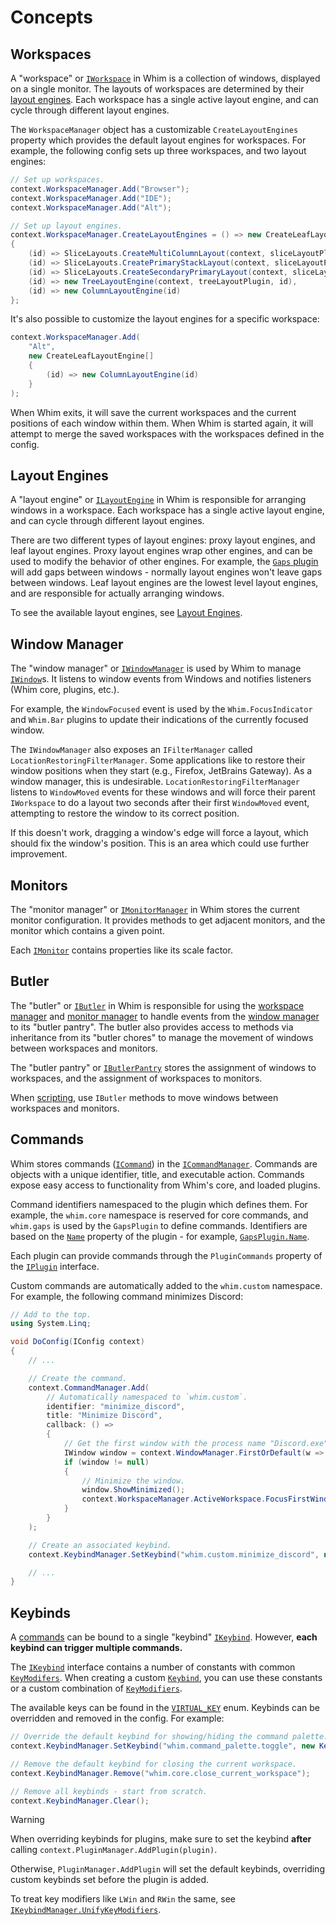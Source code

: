 # Concepts

## Workspaces

A "workspace" or [`IWorkspace`](api/Whim.IWorkspace.html) in Whim is a collection of windows, displayed on a single monitor. The layouts of workspaces are determined by their [layout engines](#layout-engines). Each workspace has a single active layout engine, and can cycle through different layout engines.

The `WorkspaceManager` object has a customizable `CreateLayoutEngines` property which provides the default layout engines for workspaces. For example, the following config sets up three workspaces, and two layout engines:

```csharp
// Set up workspaces.
context.WorkspaceManager.Add("Browser");
context.WorkspaceManager.Add("IDE");
context.WorkspaceManager.Add("Alt");

// Set up layout engines.
context.WorkspaceManager.CreateLayoutEngines = () => new CreateLeafLayoutEngine[]
{
    (id) => SliceLayouts.CreateMultiColumnLayout(context, sliceLayoutPlugin, id, 1, 2, 0),
    (id) => SliceLayouts.CreatePrimaryStackLayout(context, sliceLayoutPlugin, id),
    (id) => SliceLayouts.CreateSecondaryPrimaryLayout(context, sliceLayoutPlugin, id),
    (id) => new TreeLayoutEngine(context, treeLayoutPlugin, id),
    (id) => new ColumnLayoutEngine(id)
};
```

It's also possible to customize the layout engines for a specific workspace:

```csharp
context.WorkspaceManager.Add(
    "Alt",
    new CreateLeafLayoutEngine[]
    {
        (id) => new ColumnLayoutEngine(id)
    }
);
```

When Whim exits, it will save the current workspaces and the current positions of each window within them. When Whim is started again, it will attempt to merge the saved workspaces with the workspaces defined in the config.

## Layout Engines

A "layout engine" or [`ILayoutEngine`](api/Whim.ILayoutEngine.html) in Whim is responsible for arranging windows in a workspace. Each workspace has a single active layout engine, and can cycle through different layout engines.

There are two different types of layout engines: proxy layout engines, and leaf layout engines. Proxy layout engines wrap other engines, and can be used to modify the behavior of other engines. For example, the [`Gaps` plugin](plugins/gaps.md) will add gaps between windows - normally layout engines won't leave gaps between windows. Leaf layout engines are the lowest level layout engines, and are responsible for actually arranging windows.

To see the available layout engines, see [Layout Engines](layout-engines.md).

## Window Manager

The "window manager" or [`IWindowManager`](api/Whim.IWindowManager.html) is used by Whim to manage [`IWindow`](apis/Whim.IWindow.html)s. It listens to window events from Windows and notifies listeners (Whim core, plugins, etc.).

For example, the `WindowFocused` event is used by the `Whim.FocusIndicator` and `Whim.Bar` plugins to update their indications of the currently focused window.

The `IWindowManager` also exposes an `IFilterManager` called `LocationRestoringFilterManager`. Some applications like to restore their window positions when they start (e.g., Firefox, JetBrains Gateway). As a window manager, this is undesirable. `LocationRestoringFilterManager` listens to `WindowMoved` events for these windows and will force their parent `IWorkspace` to do a layout two seconds after their first `WindowMoved` event, attempting to restore the window to its correct position.

If this doesn't work, dragging a window's edge will force a layout, which should fix the window's position. This is an area which could use further improvement.

## Monitors

The "monitor manager" or [`IMonitorManager`](api/Whim.IMonitorManager.html) in Whim stores the current monitor configuration. It provides methods to get adjacent monitors, and the monitor which contains a given point.

Each [`IMonitor`](api/Whim.IMonitor.html) contains properties like its scale factor.

## Butler

The "butler" or [`IButler`](api/Whim.IButler.html) in Whim is responsible for using the [workspace manager](api/Whim.IWorkspaceManager.html) and [monitor manager](api/Whim.IMonitorManager.html) to handle events from the [window manager](#window-manager) to its "butler pantry". The butler also provides access to methods via inheritance from its "butler chores" to manage the movement of windows between workspaces and monitors.

The "butler pantry" or [`IButlerPantry`](api/Whim.IButlerPantry.html) stores the assignment of windows to workspaces, and the assignment of workspaces to monitors.

When [scripting](scripting.md), use `IButler` methods to move windows between workspaces and monitors.

## Commands

Whim stores commands ([`ICommand`](api/Whim.ICommand.html)) in the [`ICommandManager`](api/Whim.ICommandManager.html). Commands are objects with a unique identifier, title, and executable action. Commands expose easy access to functionality from Whim's core, and loaded plugins.

Command identifiers namespaced to the plugin which defines them. For example, the `whim.core` namespace is reserved for core commands, and `whim.gaps` is used by the `GapsPlugin` to define commands. Identifiers are based on the [`Name`](api/Whim.IPlugin.html) property of the plugin - for example, [`GapsPlugin.Name`](api/Whim.Gaps.GapsPlugin.html#Whim_Gaps_GapsPlugin_Name).

Each plugin can provide commands through the `PluginCommands` property of the [`IPlugin`](api/Whim.IPlugin.html#Whim_IPlugin_PluginCommands) interface.

Custom commands are automatically added to the `whim.custom` namespace. For example, the following command minimizes Discord:

```csharp
// Add to the top.
using System.Linq;

void DoConfig(IConfig context)
{
    // ...

    // Create the command.
    context.CommandManager.Add(
        // Automatically namespaced to `whim.custom`.
        identifier: "minimize_discord",
        title: "Minimize Discord",
        callback: () =>
        {
            // Get the first window with the process name "Discord.exe".
            IWindow window = context.WindowManager.FirstOrDefault(w => w.ProcessFileName == "Discord.exe");
            if (window != null)
            {
                // Minimize the window.
                window.ShowMinimized();
                context.WorkspaceManager.ActiveWorkspace.FocusFirstWindow();
            }
        }
    );

    // Create an associated keybind.
    context.KeybindManager.SetKeybind("whim.custom.minimize_discord", new Keybind(IKeybind.WinAlt, VIRTUAL_KEY.VK_D));

    // ...
}
```

## Keybinds

A [commands](#commands) can be bound to a single "keybind" [`IKeybind`](src/Whim/Keybind/IKeybind.cs). However, **each keybind can trigger multiple commands.**

The [`IKeybind`](api/Whim.IKeybind.html) interface contains a number of constants with common [`KeyModifers`](api/Whim.KeyModifiers.html). When creating a custom [`Keybind`](api/Whim.Keybind.html), you can use these constants or a custom combination of [`KeyModifiers`](api/Whim.KeyModifiers.html).

The available keys can be found in the [`VIRTUAL_KEY`](api/Windows.Win32.UI.Input.KeyboardAndMouse.VIRTUAL_KEY.html) enum.
Keybinds can be overridden and removed in the config. For example:

```csharp
// Override the default keybind for showing/hiding the command palette.
context.KeybindManager.SetKeybind("whim.command_palette.toggle", new Keybind(IKeybind.WinAlt, VIRTUAL_KEY.VK_P));

// Remove the default keybind for closing the current workspace.
context.KeybindManager.Remove("whim.core.close_current_workspace");

// Remove all keybinds - start from scratch.
context.KeybindManager.Clear();
```

> [!WARNING]
> When overriding keybinds for plugins, make sure to set the keybind **after** calling `context.PluginManager.AddPlugin(plugin)`.
>
> Otherwise, `PluginManager.AddPlugin` will set the default keybinds, overriding custom keybinds set before the plugin is added.

To treat key modifiers like `LWin` and `RWin` the same, see [`IKeybindManager.UnifyKeyModifiers`](api/Whim.IKeybindManager.html#Whim_IKeybindManager_UnifyKeyModifiers).
